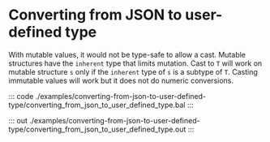 # Converting from JSON to user-defined type

With mutable values, it would not be type-safe to allow a cast.
Mutable structures have the `inherent` type that limits mutation.
Cast to `T` will work on mutable structure `s` only if the `inherent` type
of `s` is a subtype of `T`.
Casting immutable values will work but it does not do numeric conversions.


::: code ./examples/converting-from-json-to-user-defined-type/converting_from_json_to_user_defined_type.bal :::

::: out ./examples/converting-from-json-to-user-defined-type/converting_from_json_to_user_defined_type.out :::